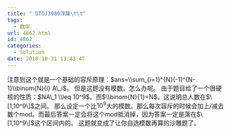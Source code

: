```yaml
---
title: " DTOJ3980浮躁\t\t"
tags:
  - 数学
url: 4862.html
id: 4862
categories:
  - Solution
date: 2018-10-31 13:43:47
---
```


注意到这个就是一个基础的容斥原理：$ans=\\sum_{i=1}^{N}(-1)^{N-1}\\binom{N}{i} A\_i$。 但是这题没有模数。怎么办呢。 由于题目给了一个很硬核的性质：$NA\_1 \\leq 10^9$。而$\\binom{N}{1}=N$。这说明总人数在$\[1,10^9\]$之间。 那么设定一个比$10^9$大的模数。那么每次容斥的时候会加上/减去数个mod。而最后答案一定会将这个mod抵消掉，因为答案一定是落在$\[1,10^9\]$这个区间内的。 这题就变成了让你自选模数再算的沙雕题了。